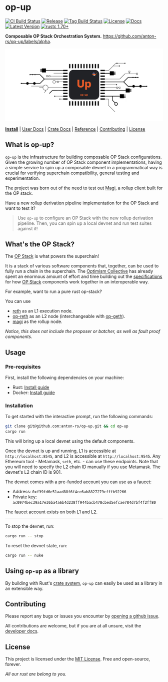 # op-up

[![CI Build Status]][actions]
[![Release]][actions]
[![Tag Build Status]][actions]
[![License]][mit-license]
[![Docs]][Docs-rs]
[![Latest Version]][crates.io]
[![rustc 1.70+]][Rust 1.70]

[CI Build Status]: https://img.shields.io/github/actions/workflow/status/anton-rs/op-up/ci.yml?branch=main&label=build
[Tag Build Status]: https://img.shields.io/github/actions/workflow/status/anton-rs/op-up/tag.yml?branch=main&label=tag
[Release]: https://img.shields.io/github/actions/workflow/status/anton-rs/op-up/release.yml?branch=main&label=release
[actions]: https://github.com/anton-rs/op-up/actions?query=branch%3Amain
[Latest Version]: https://img.shields.io/crates/v/opup.svg
[crates.io]: https://crates.io/crates/opup
[rustc 1.70+]: https://img.shields.io/badge/rustc_1.70+-lightgray.svg?label=msrv
[Rust 1.70]: https://blog.rust-lang.org/2023/06/01/Rust-1.70.0.html
[License]: https://img.shields.io/badge/license-MIT-7795AF.svg
[mit-license]: https://github.com/anton-rs/op-up/blob/main/LICENSE.md
[Docs-rs]: https://docs.rs/opup/
[Docs]: https://img.shields.io/docsrs/opup.svg?color=319e8c&label=docs.rs

**Composable OP Stack Orchestration System.** https://github.com/anton-rs/op-up/labels/alpha.

![](https://raw.githubusercontent.com/anton-rs/op-up/main/etc/op-up-banner.png)

**[Install](#usage)**
| [User Docs](#what-is-op-up)
| [Crate Docs][crates.io]
| [Reference][Docs-rs]
| [Contributing](#contributing)
| [License](#license)

## What is op-up?

`op-up` is the infrastructure for building composable OP Stack configurations.
Given the growing number of OP Stack component implementations, having a simple
service to spin up a composable devnet in a programmatical way is crucial for
verifying superchain compatibility, general testing and experimentation.

The project was born out of the need to test out [Magi](https://github.com/a16z/magi),
a rollup client built for the OP stack.

Have a new rollup derivation pipeline implementation for the OP Stack and want to test it?

> Use `op-up` to configure an OP Stack with the new rollup derivation pipeline.
> Then, you can spin up a local devnet and run test suites against it!

## What's the OP Stack?

The [OP Stack](https://stack.optimism.io/) is what powers the superchain!

It is a stack of various software components that, together, can be used
to fully run a chain in the superchain. The [Optimism Collective](https://app.optimism.io/announcement) has
already spent an enormous amount of effort and time building out the
[specifications](https://github.com/ethereum-optimism/optimism/blob/develop/specs/README.md)
for how [OP Stack](https://stack.optimism.io/) components work together
in an interoperable way.

For example, want to run a pure rust op-stack?

You can use

- [reth](https://github.com/paradigmxyz/reth) as an L1 execution node.
- [op-reth](https://github.com/anton-rs/op-reth/) as an L2 node (interchangeable with [op-geth](https://github.com/ethereum-optimism/op-geth)).
- [magi](https://github.com/a16z/magi) as the rollup node.

_Notice, this does not include the proposer or batcher,
as well as fault proof components._

## Usage

### Pre-requisites

First, install the following dependencies on your machine:

- Rust: [Install guide](https://www.rust-lang.org/tools/install)
- Docker: [Install guide](https://docs.docker.com/get-docker/)

### Installation

To get started with the interactive prompt, run the following commands:

```sh
git clone git@github.com:anton-rs/op-up.git && cd op-up
cargo run
```

This will bring up a local devnet using the default components.

Once the devnet is up and running, L1 is accessible at `http://localhost:8545`, and L2 is accessible at `http://localhost:9545`.
Any Ethereum tool - Metamask, `seth`, etc. - can use these endpoints.
Note that you will need to specify the L2 chain ID manually if you use Metamask. The devnet's L2 chain ID is 901.

The devnet comes with a pre-funded account you can use as a faucet:

- Address: `0xf39fd6e51aad88f6f4ce6ab8827279cfffb92266`
- Private key: `ac0974bec39a17e36ba4a6b4d238ff944bacb478cbed5efcae784d7bf4f2ff80`

The faucet account exists on both L1 and L2.

---

To stop the devnet, run:

```sh
cargo run -- stop
```

To reset the devnet state, run:

```sh
cargo run -- nuke
```

## Using `op-up` as a library

By building with Rust's [crate system](https://doc.rust-lang.org/book/ch07-01-packages-and-crates.html),
`op-up` can easily be used as a library in an extensible way.

## Contributing

Please report any bugs or issues you encounter by [opening a github issue](https://github.com/anton-rs/op-up/issues/new).

All contributions are welcome, but if you are at all unsure, visit the [developer docs](./docs/developers/contributing.md).

## License

This project is licensed under the [MIT License](LICENSE.md). Free and open-source, forever.

_All our rust are belong to you._
